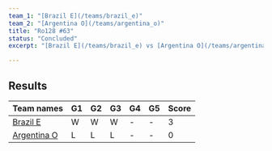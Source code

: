 ```yaml
---
team_1: "[Brazil E](/teams/brazil_e)"
team_2: "[Argentina O](/teams/argentina_o)"
title: "Ro128 #63"
status: "Concluded"
excerpt: "[Brazil E](/teams/brazil_e) vs [Argentina O](/teams/argentina_o)"

---
```

## Results

| Team names | G1 | G2 | G3 | G4 | G5 | Score |
| -- | -- | -- | -- | -- | -- | -- |
| [Brazil E](/teams/brazil_e) | W | W | W | - | - | 3 |
| [Argentina O](/teams/argentina_o) | L | L | L | - | - | 0 |
